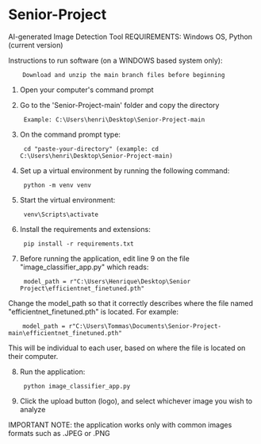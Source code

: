# Senior-Project
AI-generated Image Detection Tool
REQUIREMENTS: Windows OS, Python (current version)


Instructions to run software (on a WINDOWS based system only):

		Download and unzip the main branch files before beginning

1. Open your computer's command prompt

2. Go to the 'Senior-Project-main' folder and copy the directory

		Example: C:\Users\henri\Desktop\Senior-Project-main

3. On the command prompt type: 

		cd "paste-your-directory" (example: cd C:\Users\henri\Desktop\Senior-Project-main)

4. Set up a virtual environment by running the following command: 

		python -m venv venv

5. Start the virtual environment: 

		venv\Scripts\activate

6. Install the requirements and extensions: 

		pip install -r requirements.txt

7. Before running the application, edit line 9 on the file "image_classifier_app.py" which reads:

		model_path = r"C:\Users\Henrique\Desktop\Senior Project\efficientnet_finetuned.pth"

Change the model_path so that it correctly describes where the file named "efficientnet_finetuned.pth" is located. For example:

		model_path = r"C:\Users\Tommas\Documents\Senior-Project-main\efficientnet_finetuned.pth"

  This will be individual to each user, based on where the file is located on their computer.

8. Run the application:
		
  		python image_classifier_app.py

9. Click the upload button (logo), and select whichever image you wish to analyze
   

IMPORTANT NOTE: the application works only with common images formats such as .JPEG or .PNG
